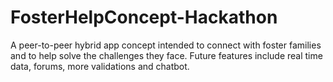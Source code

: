 # FosterHelpConcept-Hackathon
A peer-to-peer hybrid app concept intended to connect with foster families and to help solve the challenges they face. 
Future features include real time data, forums, more validations and chatbot.
